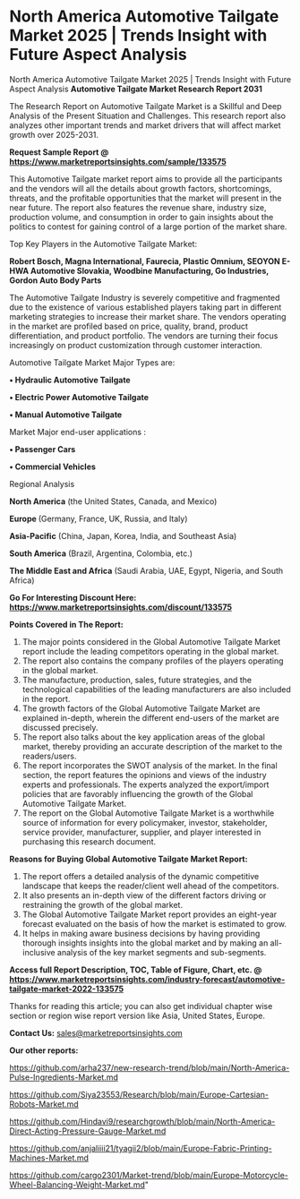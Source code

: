 # North America Automotive Tailgate Market 2025 | Trends Insight with Future Aspect Analysis
North America Automotive Tailgate Market 2025 | Trends Insight with Future Aspect Analysis
<strong>Automotive Tailgate Market Research Report 2031</strong>

The Research Report on Automotive Tailgate Market is a Skillful and Deep Analysis of the Present Situation and Challenges. This research report also analyzes other important trends and market drivers that will affect market growth over 2025-2031.

<strong>Request Sample Report @ <a href=https://www.marketreportsinsights.com/sample/133575>https://www.marketreportsinsights.com/sample/133575</a></strong>

This Automotive Tailgate market report aims to provide all the participants and the vendors will all the details about growth factors, shortcomings, threats, and the profitable opportunities that the market will present in the near future. The report also features the revenue share, industry size, production volume, and consumption in order to gain insights about the politics to contest for gaining control of a large portion of the market share.

Top Key Players in the Automotive Tailgate Market:

<strong>Robert Bosch, Magna International, Faurecia, Plastic Omnium, SEOYON E-HWA Automotive Slovakia, Woodbine Manufacturing, Go Industries, Gordon Auto Body Parts</strong>

The Automotive Tailgate Industry is severely competitive and fragmented due to the existence of various established players taking part in different marketing strategies to increase their market share. The vendors operating in the market are profiled based on price, quality, brand, product differentiation, and product portfolio. The vendors are turning their focus increasingly on product customization through customer interaction.

Automotive Tailgate Market Major Types are:

<strong>• Hydraulic Automotive Tailgate

• Electric Power Automotive Tailgate

• Manual Automotive Tailgate</strong>

Market Major end-user applications :

<strong>• Passenger Cars

• Commercial Vehicles</strong>

Regional Analysis

</u><strong><b>North America</b></strong> (the United States, Canada, and Mexico)

<strong><b>Europe </b></strong>(Germany, France, UK, Russia, and Italy)

<strong><b>Asia-Pacific</b></strong> (China, Japan, Korea, India, and Southeast Asia)

<strong><b>South America</b></strong> (Brazil, Argentina, Colombia, etc.)

<strong><b>The Middle East and Africa</b></strong> (Saudi Arabia, UAE, Egypt, Nigeria, and South Africa)

<strong>Go For Interesting Discount Here: <a href=https://www.marketreportsinsights.com/discount/133575>https://www.marketreportsinsights.com/discount/133575</a></strong>

<strong>Points Covered in The Report:</strong>
<ol>
  <li>The major points considered in the Global Automotive Tailgate Market report include the leading competitors operating in the global market.</li>
  <li>The report also contains the company profiles of the players operating in the global market.</li>
  <li>The manufacture, production, sales, future strategies, and the technological capabilities of the leading manufacturers are also included in the report.</li>
  <li>The growth factors of the Global Automotive Tailgate Market are explained in-depth, wherein the different end-users of the market are discussed precisely.</li>
  <li>The report also talks about the key application areas of the global market, thereby providing an accurate description of the market to the readers/users.</li>
  <li>The report incorporates the SWOT analysis of the market. In the final section, the report features the opinions and views of the industry experts and professionals. The experts analyzed the export/import policies that are favorably influencing the growth of the Global Automotive Tailgate Market.</li>
  <li>The report on the Global Automotive Tailgate Market is a worthwhile source of information for every policymaker, investor, stakeholder, service provider, manufacturer, supplier, and player interested in purchasing this research document.</li>
</ol>
<strong>Reasons for Buying Global Automotive Tailgate Market Report:</strong>

<ol>
  <li>The report offers a detailed analysis of the dynamic competitive landscape that keeps the reader/client well ahead of the competitors.</li>
  <li>It also presents an in-depth view of the different factors driving or restraining the growth of the global market.</li>
  <li>The Global Automotive Tailgate Market report provides an eight-year forecast evaluated on the basis of how the market is estimated to grow.</li>
  <li>It helps in making aware business decisions by having providing thorough insights insights into the global market and by making an all-inclusive analysis of the key market segments and sub-segments.</li>
</ol>
<strong>Access full Report Description, TOC, Table of Figure, Chart, etc. @ <a href=https://www.marketreportsinsights.com/industry-forecast/automotive-tailgate-market-2022-133575>https://www.marketreportsinsights.com/industry-forecast/automotive-tailgate-market-2022-133575</a></strong>


Thanks for reading this article; you can also get individual chapter wise section or region wise report version like Asia, United States, Europe.

<strong>Contact Us:</strong>
sales@marketreportsinsights.com

<strong>Our other reports:</strong>

<a href=https://github.com/arha237/new-research-trend/blob/main/North-America-Pulse-Ingredients-Market.md>https://github.com/arha237/new-research-trend/blob/main/North-America-Pulse-Ingredients-Market.md</a>

<a href=https://github.com/Siya23553/Research/blob/main/Europe-Cartesian-Robots-Market.md>https://github.com/Siya23553/Research/blob/main/Europe-Cartesian-Robots-Market.md</a>

<a href=https://github.com/Hindavi9/researchgrowth/blob/main/North-America-Direct-Acting-Pressure-Gauge-Market.md>https://github.com/Hindavi9/researchgrowth/blob/main/North-America-Direct-Acting-Pressure-Gauge-Market.md</a>

<a href=https://github.com/anjaliiii21/tyagii2/blob/main/Europe-Fabric-Printing-Machines-Market.md>https://github.com/anjaliiii21/tyagii2/blob/main/Europe-Fabric-Printing-Machines-Market.md</a>

<a href=https://github.com/cargo2301/Market-trend/blob/main/Europe-Motorcycle-Wheel-Balancing-Weight-Market.md>https://github.com/cargo2301/Market-trend/blob/main/Europe-Motorcycle-Wheel-Balancing-Weight-Market.md</a>"

